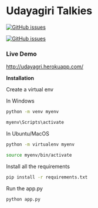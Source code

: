 # **Udayagiri Talkies**

<a href="https://github.com/18praneeth/SCL-Udayagiri/issues"><img alt="GitHub issues" src="https://img.shields.io/github/issues/18praneeth/SCL-Udayagiri?color=red&logo=github&style=for-the-badge"></a>

<a href="hhttp://udayagri.herokuapp.com/"><img alt="GitHub issues" src="https://img.shields.io/badge/URL-website-blueviolet?logo=heroku&style=for-the-badge"></a>

### Live Demo
http://udayagri.herokuapp.com/

**Installation**

Create a virtual env

In Windows
```bash
python -m venv myenv

myenv\Scripts\activate
```

In Ubuntu/MacOS
```bash
python -m virtualenv myenv

source myenv/bin/activate
```

Install all the requirements

```bash
pip install -r requirements.txt
```

Run the app.py
```bash
python app.py
```
